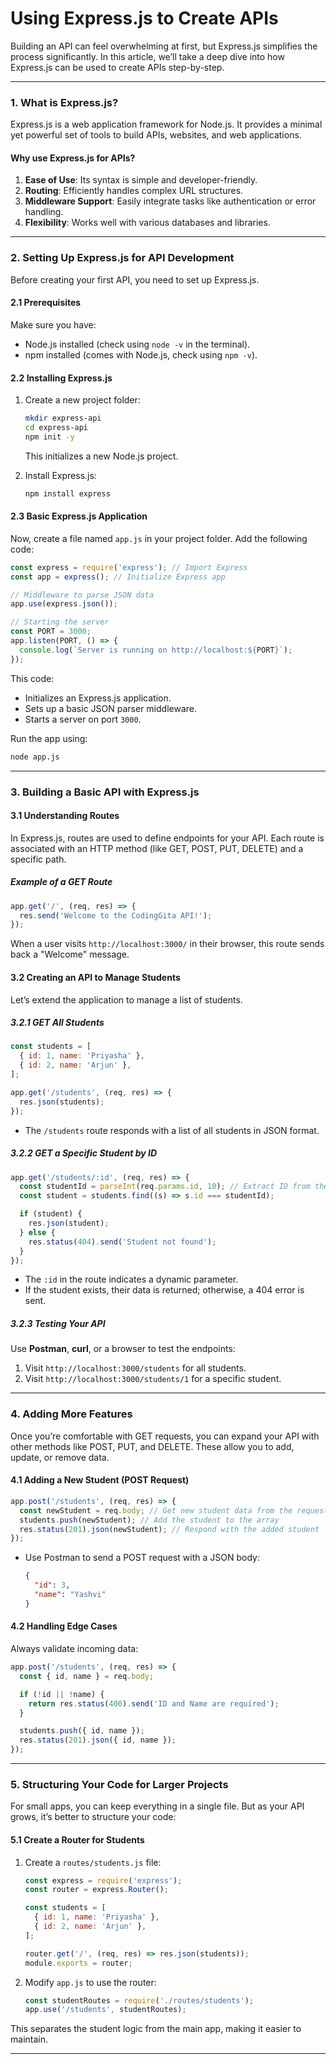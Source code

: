 # **Using Express.js to Create APIs**

Building an API can feel overwhelming at first, but Express.js simplifies the process significantly. In this article, we’ll take a deep dive into how Express.js can be used to create APIs step-by-step.

---

### **1. What is Express.js?**

Express.js is a web application framework for Node.js. It provides a minimal yet powerful set of tools to build APIs, websites, and web applications. 

#### **Why use Express.js for APIs?**
1. **Ease of Use**: Its syntax is simple and developer-friendly.
2. **Routing**: Efficiently handles complex URL structures.
3. **Middleware Support**: Easily integrate tasks like authentication or error handling.
4. **Flexibility**: Works well with various databases and libraries.

---

### **2. Setting Up Express.js for API Development**

Before creating your first API, you need to set up Express.js.

#### **2.1 Prerequisites**
Make sure you have:
- Node.js installed (check using `node -v` in the terminal).
- npm installed (comes with Node.js, check using `npm -v`).

#### **2.2 Installing Express.js**
1. Create a new project folder:
   ```bash
   mkdir express-api
   cd express-api
   npm init -y
   ```
   This initializes a new Node.js project.

2. Install Express.js:
   ```bash
   npm install express
   ```

#### **2.3 Basic Express.js Application**
Now, create a file named `app.js` in your project folder. Add the following code:
```javascript
const express = require('express'); // Import Express
const app = express(); // Initialize Express app

// Middleware to parse JSON data
app.use(express.json());

// Starting the server
const PORT = 3000;
app.listen(PORT, () => {
  console.log(`Server is running on http://localhost:${PORT}`);
});
```
This code:
- Initializes an Express.js application.
- Sets up a basic JSON parser middleware.
- Starts a server on port `3000`.

Run the app using:
```bash
node app.js
```

---

### **3. Building a Basic API with Express.js**

#### **3.1 Understanding Routes**
In Express.js, routes are used to define endpoints for your API. Each route is associated with an HTTP method (like GET, POST, PUT, DELETE) and a specific path.

##### **Example of a GET Route**
```javascript
app.get('/', (req, res) => {
  res.send('Welcome to the CodingGita API!');
});
```

When a user visits `http://localhost:3000/` in their browser, this route sends back a "Welcome" message.

#### **3.2 Creating an API to Manage Students**
Let’s extend the application to manage a list of students.

##### **3.2.1 GET All Students**
```javascript
const students = [
  { id: 1, name: 'Priyasha' },
  { id: 2, name: 'Arjun' },
];

app.get('/students', (req, res) => {
  res.json(students);
});
```
- The `/students` route responds with a list of all students in JSON format.

##### **3.2.2 GET a Specific Student by ID**
```javascript
app.get('/students/:id', (req, res) => {
  const studentId = parseInt(req.params.id, 10); // Extract ID from the URL
  const student = students.find((s) => s.id === studentId);

  if (student) {
    res.json(student);
  } else {
    res.status(404).send('Student not found');
  }
});
```
- The `:id` in the route indicates a dynamic parameter.
- If the student exists, their data is returned; otherwise, a 404 error is sent.

##### **3.2.3 Testing Your API**
Use **Postman**, **curl**, or a browser to test the endpoints:
1. Visit `http://localhost:3000/students` for all students.
2. Visit `http://localhost:3000/students/1` for a specific student.

---

### **4. Adding More Features**

Once you’re comfortable with GET requests, you can expand your API with other methods like POST, PUT, and DELETE. These allow you to add, update, or remove data.

#### **4.1 Adding a New Student (POST Request)**
```javascript
app.post('/students', (req, res) => {
  const newStudent = req.body; // Get new student data from the request body
  students.push(newStudent); // Add the student to the array
  res.status(201).json(newStudent); // Respond with the added student
});
```
- Use Postman to send a POST request with a JSON body:
  ```json
  {
    "id": 3,
    "name": "Yashvi"
  }
  ```

#### **4.2 Handling Edge Cases**
Always validate incoming data:
```javascript
app.post('/students', (req, res) => {
  const { id, name } = req.body;

  if (!id || !name) {
    return res.status(400).send('ID and Name are required');
  }

  students.push({ id, name });
  res.status(201).json({ id, name });
});
```

---

### **5. Structuring Your Code for Larger Projects**

For small apps, you can keep everything in a single file. But as your API grows, it’s better to structure your code:

#### **5.1 Create a Router for Students**
1. Create a `routes/students.js` file:
   ```javascript
   const express = require('express');
   const router = express.Router();

   const students = [
     { id: 1, name: 'Priyasha' },
     { id: 2, name: 'Arjun' },
   ];

   router.get('/', (req, res) => res.json(students));
   module.exports = router;
   ```

2. Modify `app.js` to use the router:
   ```javascript
   const studentRoutes = require('./routes/students');
   app.use('/students', studentRoutes);
   ```

This separates the student logic from the main app, making it easier to maintain.

---
